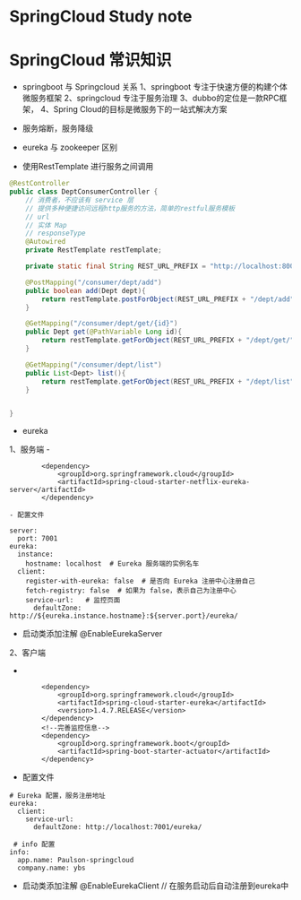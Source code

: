 # SpringCloud Study note

# SpringCloud 常识知识

- springboot 与 Springcloud 关系
1、springboot 专注于快速方便的构建个体微服务框架
2、springcloud 专注于服务治理
3、dubbo的定位是一款RPC框架，
4、Spring Cloud的目标是微服务下的一站式解决方案

- 服务熔断，服务降级


- eureka 与 zookeeper 区别


- 使用RestTemplate 进行服务之间调用
```java
@RestController
public class DeptConsumerController {
    // 消费者，不应该有 service 层
    // 提供多种便捷访问远程http服务的方法，简单的restful服务模板
    // url
    // 实体 Map
    // responseType
    @Autowired
    private RestTemplate restTemplate;

    private static final String REST_URL_PREFIX = "http://localhost:8001";

    @PostMapping("/consumer/dept/add")
    public boolean add(Dept dept){
        return restTemplate.postForObject(REST_URL_PREFIX + "/dept/add", dept, Boolean.class);
    }

    @GetMapping("/consumer/dept/get/{id}")
    public Dept get(@PathVariable Long id){
        return restTemplate.getForObject(REST_URL_PREFIX + "/dept/get/"+id, Dept.class);
    }

    @GetMapping("/consumer/dept/list")
    public List<Dept> list(){
        return restTemplate.getForObject(REST_URL_PREFIX + "/dept/list", List.class);
    }


}

```


- eureka


1、服务端
    - <!--导包-->
```
        <dependency>
            <groupId>org.springframework.cloud</groupId>
            <artifactId>spring-cloud-starter-netflix-eureka-server</artifactId>
        </dependency>
```
    - 配置文件

```
server:
  port: 7001
eureka:
  instance:
    hostname: localhost  # Eureka 服务端的实例名车
  client:
    register-with-eureka: false  # 是否向 Eureka 注册中心注册自己
    fetch-registry: false  # 如果为 false，表示自己为注册中心
    service-url:   # 监控页面
      defaultZone: http://${eureka.instance.hostname}:${server.port}/eureka/
```

   - 启动类添加注解
   @EnableEurekaServer


2、客户端
 - <!--导包-->
```
        <dependency>
            <groupId>org.springframework.cloud</groupId>
            <artifactId>spring-cloud-starter-eureka</artifactId>
            <version>1.4.7.RELEASE</version>
        </dependency>
        <!--完善监控信息-->
        <dependency>
            <groupId>org.springframework.boot</groupId>
            <artifactId>spring-boot-starter-actuator</artifactId>
        </dependency>
```
 - 配置文件

```
# Eureka 配置，服务注册地址
eureka:
  client:
    service-url:
      defaultZone: http://localhost:7001/eureka/

 # info 配置
info:
  app.name: Paulson-springcloud
  company.name: ybs
```
 - 启动类添加注解
    @EnableEurekaClient  // 在服务启动后自动注册到eureka中



